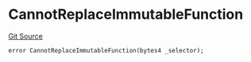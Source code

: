 # CannotReplaceImmutableFunction
[Git Source](https://github.com/thrackle-io/tron/blob/9006c7893599df6faee125cfb638dc80c156ce12/src/protocol/economic/ruleProcessor/RuleProcessorDiamondLib.sol)


```solidity
error CannotReplaceImmutableFunction(bytes4 _selector);
```

